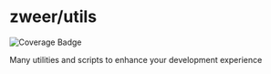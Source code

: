 # zweer/utils

![Coverage Badge](https://img.shields.io/badge/coverage-91%25-yellow?style=flat)

Many utilities and scripts to enhance your development experience
